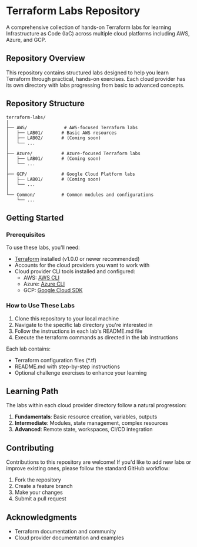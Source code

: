 # Terraform Labs Repository

A comprehensive collection of hands-on Terraform labs for learning Infrastructure as Code (IaC) across multiple cloud platforms including AWS, Azure, and GCP.

## Repository Overview

This repository contains structured labs designed to help you learn Terraform through practical, hands-on exercises. Each cloud provider has its own directory with labs progressing from basic to advanced concepts.

## Repository Structure

```
terraform-labs/
│
├── AWS/              # AWS-focused Terraform labs
│   ├── LAB01/       # Basic AWS resources
│   ├── LAB02/       # (Coming soon)
│   └── ...
│
├── Azure/           # Azure-focused Terraform labs
│   ├── LAB01/       # (Coming soon)
│   └── ...
│
├── GCP/             # Google Cloud Platform labs
│   ├── LAB01/       # (Coming soon)
│   └── ...
│
└── Common/          # Common modules and configurations
    └── ...
```

## Getting Started

### Prerequisites

To use these labs, you'll need:

- [Terraform](https://www.terraform.io/downloads.html) installed (v1.0.0 or newer recommended)
- Accounts for the cloud providers you want to work with
- Cloud provider CLI tools installed and configured:
  - AWS: [AWS CLI](https://aws.amazon.com/cli/)
  - Azure: [Azure CLI](https://docs.microsoft.com/en-us/cli/azure/install-azure-cli)
  - GCP: [Google Cloud SDK](https://cloud.google.com/sdk/docs/install)

### How to Use These Labs

1. Clone this repository to your local machine
2. Navigate to the specific lab directory you're interested in
3. Follow the instructions in each lab's README.md file
4. Execute the terraform commands as directed in the lab instructions

Each lab contains:
- Terraform configuration files (*.tf)
- README.md with step-by-step instructions
- Optional challenge exercises to enhance your learning

## Learning Path

The labs within each cloud provider directory follow a natural progression:

1. **Fundamentals**: Basic resource creation, variables, outputs
2. **Intermediate**: Modules, state management, complex resources
3. **Advanced**: Remote state, workspaces, CI/CD integration

## Contributing

Contributions to this repository are welcome! If you'd like to add new labs or improve existing ones, please follow the standard GitHub workflow:

1. Fork the repository
2. Create a feature branch
3. Make your changes
4. Submit a pull request

## Acknowledgments

- Terraform documentation and community
- Cloud provider documentation and examples